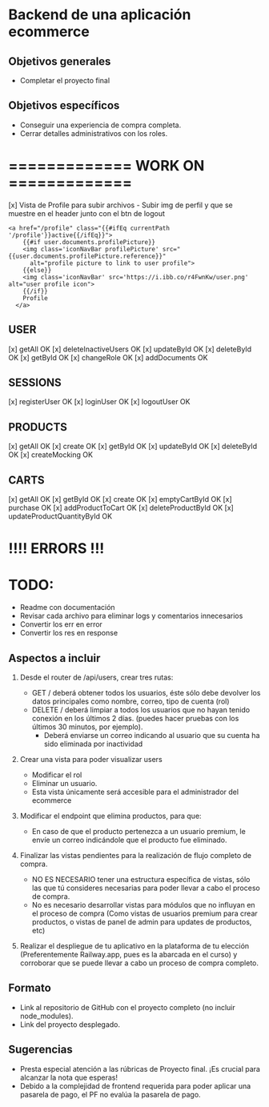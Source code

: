# Backend de una aplicación ecommerce

## Objetivos generales

- Completar el proyecto final 

## Objetivos específicos

- Conseguir una experiencia de compra completa.
- Cerrar detalles administrativos con los roles.

# ============= WORK ON =============  #

[x] Vista de Profile para subir archivos
    - Subir img de perfil y que se muestre en el header junto con el btn de logout

    <a href="/profile" class="{{#ifEq currentPath '/profile'}}active{{/ifEq}}">
        {{#if user.documents.profilePicture}}
        <img class='iconNavBar profilePicture' src="{{user.documents.profilePicture.reference}}"
          alt="profile picture to link to user profile">
        {{else}}
        <img class='iconNavBar' src='https://i.ibb.co/r4FwnKw/user.png' alt="user profile icon">
        {{/if}}
        Profile
      </a>

## USER
[x] getAll OK
[x] deleteInactiveUsers OK
[x] updateById OK
[x] deleteById OK
[x] getById OK
[x] changeRole OK
[x] addDocuments OK
## SESSIONS
[x] registerUser OK
[x] loginUser OK
[x] logoutUser OK
## PRODUCTS
[x] getAll OK
[x] create OK
[x] getById OK
[x] updateById OK
[x] deleteById OK
[x] createMocking OK
## CARTS
[x] getAll OK
[x] getById OK
[x] create OK
[x] emptyCartById OK
[x] purchase OK
[x] addProductToCart OK
[x] deleteProductById OK
[x] updateProductQuantityById OK

# !!!! ERRORS !!!


# TODO:

- Readme con documentación
- Revisar cada archivo para eliminar logs y comentarios innecesarios
- Convertir los err en error
- Convertir los res en response



## Aspectos a incluir

1. Desde el router de /api/users, crear tres rutas:
     * GET  /  deberá obtener todos los usuarios, éste sólo debe devolver los datos principales como nombre, correo, tipo de cuenta (rol)
     * DELETE / deberá limpiar a todos los usuarios que no hayan tenido conexión en los últimos 2 días. (puedes hacer pruebas con los últimos 30 minutos, por ejemplo).
       * Deberá enviarse un correo indicando al usuario que su cuenta ha sido eliminada por inactividad

2. Crear una vista para poder visualizar users
    * Modificar el rol 
    * Eliminar un usuario. 
    * Esta vista únicamente será accesible para el administrador del ecommerce

3. Modificar el endpoint que elimina productos, para que:
   * En caso de que el producto pertenezca a un usuario premium, le envíe un correo indicándole que el producto fue eliminado.

4. Finalizar las vistas pendientes para la realización de flujo completo de compra. 
   * NO ES NECESARIO tener una estructura específica de vistas, sólo las que tú consideres necesarias para poder llevar a cabo el proceso de compra.
   * No es necesario desarrollar vistas para módulos que no influyan en el proceso de compra (Como vistas de usuarios premium para crear productos, o vistas de panel de admin para updates de productos, etc)

5. Realizar el despliegue de tu aplicativo en la plataforma de tu elección (Preferentemente Railway.app, pues es la abarcada en el curso) y corroborar que se puede llevar a cabo un proceso de compra completo.

## Formato

- Link al repositorio de GitHub con el proyecto completo (no incluir node_modules).
- Link del proyecto desplegado.

## Sugerencias

- Presta especial atención a las rúbricas de Proyecto final. ¡Es crucial para alcanzar la nota que esperas!
- Debido a la complejidad de frontend requerida para poder aplicar una pasarela de pago, el PF no evalúa la pasarela de pago.